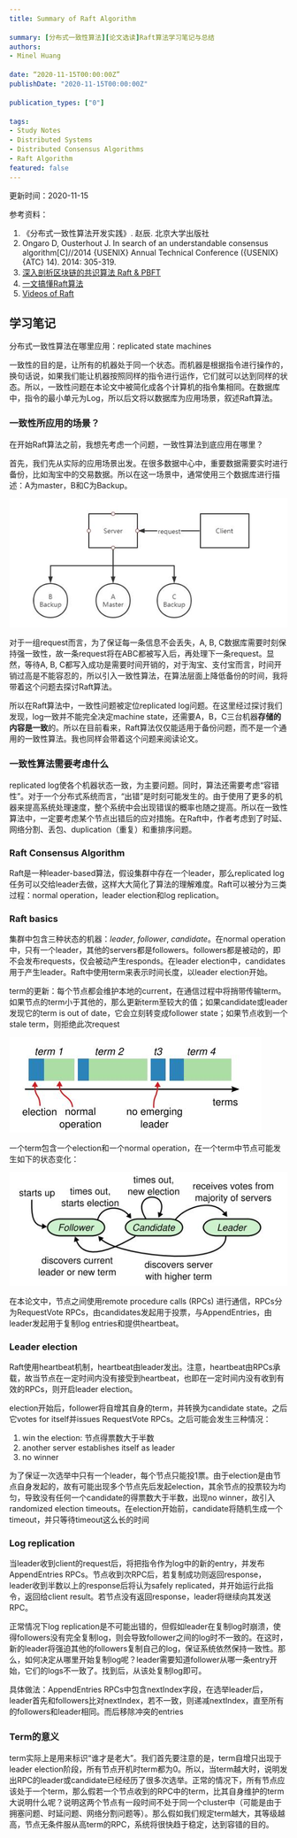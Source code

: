 ```yaml
---
title: Summary of Raft Algorithm

summary: [分布式一致性算法][论文选读]Raft算法学习笔记与总结
authors:
- Minel Huang

date: “2020-11-15T00:00:00Z”
publishDate: "2020-11-15T00:00:00Z"

publication_types: ["0"]

tags: 
- Study Notes
- Distributed Systems
- Distributed Consensus Algorithms
- Raft Algorithm
featured: false
---
```


更新时间：2020-11-15

参考资料：

1. 《分布式一致性算法开发实践》. 赵辰. 北京大学出版社
2.  Ongaro D, Ousterhout J. In search of an understandable consensus algorithm[C]//2014 {USENIX} Annual Technical Conference ({USENIX}{ATC} 14). 2014: 305-319.
3.  [深入剖析区块链的共识算法 Raft & PBFT](https://www.cnblogs.com/davidwang456/articles/9001331.html)
4.  [一文搞懂Raft算法](https://www.cnblogs.com/xybaby/p/10124083.html)
5.  [Videos of Raft](http://thesecretlivesofdata.com/raft/)

## **学习笔记**

分布式一致性算法在哪里应用：replicated state machines

一致性的目的是，让所有的机器处于同一个状态。而机器是根据指令进行操作的，换句话说，如果我们能让机器按照同样的指令进行运作，它们就可以达到同样的状态。所以，一致性问题在本论文中被简化成各个计算机的指令集相同。在数据库中，指令的最小单元为Log，所以后文将以数据库为应用场景，叙述Raft算法。

### 一致性所应用的场景？

在开始Raft算法之前，我想先考虑一个问题，一致性算法到底应用在哪里？

首先，我们先从实际的应用场景出发。在很多数据中心中，重要数据需要实时进行备份，比如淘宝中的交易数据。所以在这一场景中，通常使用三个数据库进行描述：A为master，B和C为Backup。

![](./01.jpg)

对于一组request而言，为了保证每一条信息不会丢失，A, B, C数据库需要时刻保持强一致性，故一条request将在ABC都被写入后，再处理下一条request。显然，等待A, B, C都写入成功是需要时间开销的，对于淘宝、支付宝而言，时间开销过高是不能容忍的，所以引入一致性算法，在算法层面上降低备份的时间，我将带着这个问题去探讨Raft算法。

所以在Raft算法中，一致性问题被定位replicated log问题。在这里经过探讨我们发现，log一致并不能完全决定machine state，还需要A，B，C三台机器**存储的内容是一致**的。所以在目前看来，Raft算法仅仅能适用于备份问题，而不是一个通用的一致性算法。我也同样会带着这个问题来阅读论文。

### 一致性算法需要考虑什么

replicated log使各个机器状态一致，为主要问题。同时，算法还需要考虑“容错性”。对于一个分布式系统而言，“出错”是时刻可能发生的。由于使用了更多的机器来提高系统处理速度，整个系统中会出现错误的概率也随之提高。所以在一致性算法中，一定要考虑某个节点出错后的应对措施。在Raft中，作者考虑到了时延、网络分割、丢包、duplication（重复）和重排序问题。

### Raft Consensus Algorithm

Raft是一种leader-based算法，假设集群中存在一个leader，那么replicated log任务可以交给leader去做，这样大大简化了算法的理解难度。Raft可以被分为三类过程：normal operation，leader election和log replication。

### Raft basics

集群中包含三种状态的机器：*leader*, *follower*, *candidate*。在normal operation中，只有一个leader，其他的servers都是followers。followers都是被动的，即不会发布requests，仅会被动产生responds。在leader election中，candidates用于产生leader。Raft中使用term来表示时间长度，以leader election开始。

term的更新：每个节点都会维护本地的current，在通信过程中将捎带传输term。如果节点的term小于其他的，那么更新term至较大的值；如果candidate或leader发现它的term is out of date，它会立刻转变成follower state；如果节点收到一个stale term，则拒绝此次request

![](./02.jpg)

一个term包含一个election和一个normal operation，在一个term中节点可能发生如下的状态变化：

![](./03.jpg)

在本论文中，节点之间使用remote procedure calls (RPCs) 进行通信，RPCs分为RequestVote RPCs，由candidates发起用于投票，与AppendEntries，由leader发起用于复制log entries和提供heartbeat。

### Leader election

Raft使用heartbeat机制，heartbeat由leader发出。注意，heartbeat由RPCs承载，故当节点在一定时间内没有接受到heartbeat，也即在一定时间内没有收到有效的RPCs，则开启leader election。

election开始后，follower将自增其自身的term，并转换为candidate state。之后它votes for itself并issues RequestVote RPCs。之后可能会发生三种情况：

1. win the election: 节点得票数大于半数
2. another server establishes itself as leader
3. no winner

为了保证一次选举中只有一个leader，每个节点只能投1票。由于election是由节点自身发起的，故有可能出现多个节点先后发起election，其余节点的投票较为均匀，导致没有任何一个candidate的得票数大于半数，出现no winner，故引入randomized election timeouts。在election开始前，candidate将随机生成一个timeout，并只等待timeout这么长的时间

### Log replication

当leader收到client的request后，将把指令作为log中的新的entry，并发布AppendEntries RPCs。节点收到次RPC后，若复制成功则返回response，leader收到半数以上的response后将认为safely replicated，并开始运行此指令，返回给client result。若节点没有返回response，leader将继续向其发送RPC。

正常情况下log replication是不可能出错的，但假如leader在复制log时崩溃，使得followers没有完全复制log，则会导致follower之间的log时不一致的。在这时，新的leader将强迫其他的followers复制自己的log，保证系统依然保持一致性。那么，如何决定从哪里开始复制log呢？leader需要知道follower从哪一条entry开始，它们的logs不一致了。找到后，从该处复制log即可。

具体做法：AppendEntries RPCs中包含nextIndex字段，在选举leader后，leader首先和followers比对nextIndex，若不一致，则递减nextIndex，直至所有的followers和leader相同。而后移除冲突的entries

### Term的意义

term实际上是用来标识“谁才是老大”。我们首先要注意的是，term自增只出现于leader election阶段，所有节点开机时term都为0。所以，当term越大时，说明发出RPC的leader或candidate已经经历了很多次选举。正常的情况下，所有节点应该处于一个term，那么假若一个节点收到的RPC中的term，比其自身维护的term大说明什么呢？说明这两个节点有一段时间不处于同一个cluster中（可能是由于拥塞问题、时延问题、网络分割问题等）。那么假如我们规定term越大，其等级越高，节点无条件服从高term的RPC，系统将很快趋于稳定，达到容错的目的。


